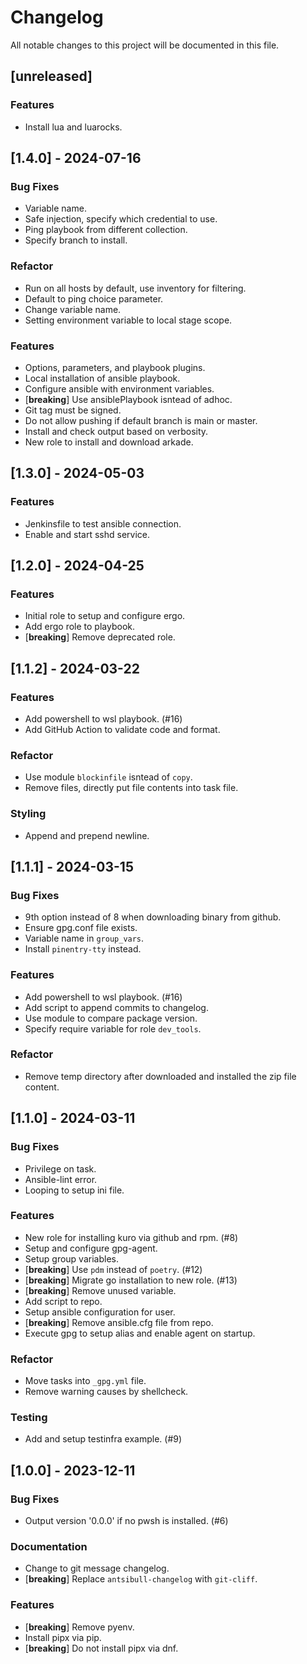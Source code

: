 # Changelog

All notable changes to this project will be documented in this file.

## [unreleased]

### Features

- Install lua and luarocks.

## [1.4.0] - 2024-07-16

### Bug Fixes

- Variable name.
- Safe injection, specify which credential to use.
- Ping playbook from different collection.
- Specify branch to install.

### Refactor

- Run on all hosts by default, use inventory for filtering.
- Default to ping choice parameter.
- Change variable name.
- Setting environment variable to local stage scope.

### Features

- Options, parameters, and playbook plugins.
- Local installation of ansible playbook.
- Configure ansible with environment variables.
- [**breaking**] Use ansiblePlaybook isntead of adhoc.
- Git tag must be signed.
- Do not allow pushing if default branch is main or master.
- Install and check output based on verbosity.
- New role to install and download arkade.

## [1.3.0] - 2024-05-03

### Features

- Jenkinsfile to test ansible connection.
- Enable and start sshd service.

## [1.2.0] - 2024-04-25

### Features

- Initial role to setup and configure ergo.
- Add ergo role to playbook.
- [**breaking**] Remove deprecated role.

## [1.1.2] - 2024-03-22

### Features

- Add powershell to wsl playbook. (#16)
- Add GitHub Action to validate code and format.

### Refactor

- Use module `blockinfile` isntead of `copy`.
- Remove files, directly put file contents into task file.

### Styling

- Append and prepend newline.

## [1.1.1] - 2024-03-15

### Bug Fixes

- 9th option instead of 8 when downloading binary from github.
- Ensure gpg.conf file exists.
- Variable name in `group_vars`.
- Install `pinentry-tty` instead.

### Features

- Add powershell to wsl playbook. (#16)
- Add script to append commits to changelog.
- Use module to compare package version.
- Specify require variable for role `dev_tools`.

### Refactor

- Remove temp directory after downloaded and installed the zip file content.

## [1.1.0] - 2024-03-11

### Bug Fixes

- Privilege on task.
- Ansible-lint error.
- Looping to setup ini file.

### Features

- New role for installing kuro via github and rpm. (#8)
- Setup and configure gpg-agent.
- Setup group variables.
- [**breaking**] Use `pdm` instead of `poetry`. (#12)
- [**breaking**] Migrate go installation to new role. (#13)
- [**breaking**] Remove unused variable.
- Add script to repo.
- Setup ansible configuration for user.
- [**breaking**] Remove ansible.cfg file from repo.
- Execute gpg to setup alias and enable agent on startup.

### Refactor

- Move tasks into `_gpg.yml` file.
- Remove warning causes by shellcheck.

### Testing

- Add and setup testinfra example. (#9)

## [1.0.0] - 2023-12-11

### Bug Fixes

- Output version '0.0.0' if no pwsh is installed. (#6)

### Documentation

- Change to git message changelog.
- [**breaking**] Replace `antsibull-changelog` with `git-cliff`.

### Features

- [**breaking**] Remove pyenv.
- Install pipx via pip.
- [**breaking**] Do not install pipx via dnf.

<!-- generated by git-cliff -->
